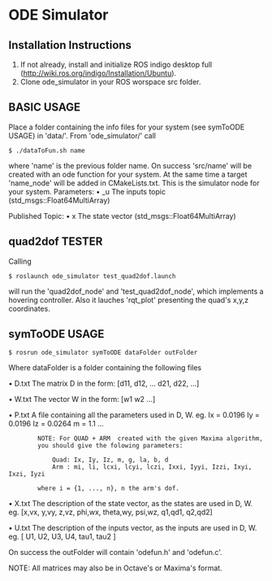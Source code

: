 ODE Simulator
=============

## Installation Instructions

1. If not already, install  and initialize ROS indigo desktop full (http://wiki.ros.org/indigo/Installation/Ubuntu).
2. Clone ode_simulator in your ROS worspace src folder.


## BASIC USAGE

Place a folder containing the info files for your system (see symToODE USAGE) in 'data/'.
From 'ode_simulator/' call

	$ ./dataToFun.sh name

where 'name' is the previous folder name.
On success 'src/name' will be created with an ode function for your system.
At the same time a target 'name_node' will be added in CMakeLists.txt.
This is the simulator node for your system.
Parameters:
• _u        The inputs topic (std_msgs::Float64MultiArray)

Published Topic:
• x         The state vector (std_msgs::Float64MultiArray)


## quad2dof TESTER

Calling

	$ roslaunch ode_simulator test_quad2dof.launch

will run the 'quad2dof_node' and 'test_quad2dof_node', which implements a hovering controller.
Also it lauches 'rqt_plot' presenting the quad's x,y,z coordinates.


## symToODE USAGE
	
	$ rosrun ode_simulator symToODE dataFolder outFolder

Where dataFolder is a folder containing the following files

• D.txt     The matrix D in the form:
                [d11, d12, ...
                 d21, d22, ...]

• W.txt     The vector W in the form:
                [w1
                 w2
                ...]

• P.txt     A file containing all the parameters used in D, W.
            eg.
                Ix = 0.0196
                Iy = 0.0196
                Iz = 0.0264
                m = 1.1
                ...

            NOTE: For QUAD + ARM  created with the given Maxima algorithm,
            you should give the folowing parameters:

                Quad: Ix, Iy, Iz, m, g, la, b, d
                Arm : mi, li, lcxi, lcyi, lczi, Ixxi, Iyyi, Izzi, Ixyi, Ixzi, Iyzi

            where i = {1, ..., n}, n the arm's dof.

• X.txt     The description of the state vector, as the states are used in D, W.
            eg.
                [x,vx, y,vy, z,vz, phi,wx, theta,wy, psi,wz, q1,qd1, q2,qd2]

• U.txt     The description of the inputs vector, as the inputs are used in D, W.
            eg.
                [ U1, U2, U3, U4, tau1, tau2 ]

On success the outFolder will contain 'odefun.h' and 'odefun.c'.

NOTE: All matrices may also be in Octave's or Maxima's format.
